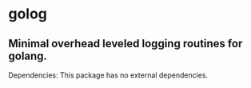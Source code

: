 # golog
Minimal overhead leveled logging routines for golang.
--
Dependencies:
This package has no external dependencies.

